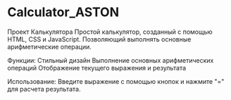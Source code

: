# Calculator_ASTON

Проект Калькулятора
Простой калькулятор, созданный с помощью HTML, CSS и JavaScript. Позволяющий выполнять основные арифметические операции.

Функции:
Стильный дизайн
Выполнение основных арифметических операций
Отображение текущего выражения и результата

Использование:
Введите выражение с помощью кнопок и нажмите "=" для расчета результата.

